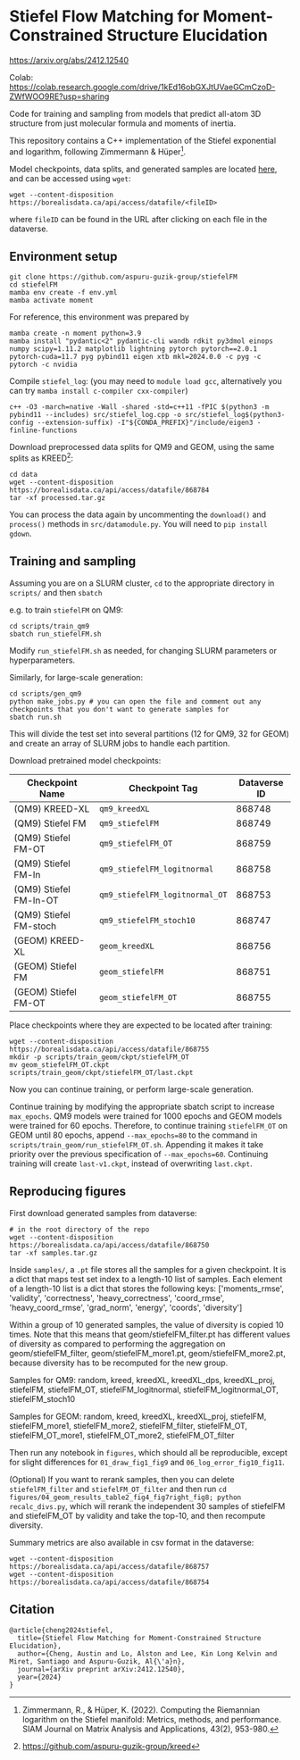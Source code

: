 # Stiefel Flow Matching for Moment-Constrained Structure Elucidation

https://arxiv.org/abs/2412.12540

Colab: https://colab.research.google.com/drive/1kEd16obGXJtUVaeGCmCzoD-ZWfWOO9RE?usp=sharing

Code for training and sampling from models that predict all-atom 3D structure from just molecular formula and moments of inertia.

This repository contains a C++ implementation of the Stiefel exponential and logarithm, following Zimmermann & Hüper[^1].

Model checkpoints, data splits, and generated samples are located [here](https://borealisdata.ca/dataset.xhtml?persistentId=doi%3A10.5683%2FSP3%2FZ2LFNF), and can be accessed using `wget`:

```
wget --content-disposition https://borealisdata.ca/api/access/datafile/<fileID>
```

where `fileID` can be found in the URL after clicking on each file in the dataverse.

## Environment setup
```
git clone https://github.com/aspuru-guzik-group/stiefelFM
cd stiefelFM
mamba env create -f env.yml
mamba activate moment
```

For reference, this environment was prepared by
```
mamba create -n moment python=3.9
mamba install "pydantic<2" pydantic-cli wandb rdkit py3dmol einops numpy scipy=1.11.2 matplotlib lightning pytorch pytorch==2.0.1 pytorch-cuda=11.7 pyg pybind11 eigen xtb mkl=2024.0.0 -c pyg -c pytorch -c nvidia
```

Compile `stiefel_log`: (you may need to `module load gcc`, alternatively you can try `mamba install c-compiler cxx-compiler`)
```
c++ -O3 -march=native -Wall -shared -std=c++11 -fPIC $(python3 -m pybind11 --includes) src/stiefel_log.cpp -o src/stiefel_log$(python3-config --extension-suffix) -I"${CONDA_PREFIX}"/include/eigen3 -finline-functions
```

Download preprocessed data splits for QM9 and GEOM, using the same splits as KREED[^2]:
```
cd data
wget --content-disposition https://borealisdata.ca/api/access/datafile/868784
tar -xf processed.tar.gz
```
You can process the data again by uncommenting the `download()` and `process()` methods in `src/datamodule.py`. You will need to `pip install gdown`.

## Training and sampling

Assuming you are on a SLURM cluster, `cd` to the appropriate directory in `scripts/` and then `sbatch`

e.g. to train `stiefelFM` on QM9:
```
cd scripts/train_qm9
sbatch run_stiefelFM.sh
```
Modify `run_stiefelFM.sh` as needed, for changing SLURM parameters or hyperparameters.

Similarly, for large-scale generation:
```
cd scripts/gen_qm9
python make_jobs.py # you can open the file and comment out any checkpoints that you don't want to generate samples for
sbatch run.sh
```
This will divide the test set into several partitions (12 for QM9, 32 for GEOM) and create an array of SLURM jobs to handle each partition.


Download pretrained model checkpoints:

| Checkpoint Name            | Checkpoint Tag                  | Dataverse ID |
|----------------------------|---------------------------------|--------------|
| (QM9) KREED-XL             | `qm9_kreedXL`                   | 868748       |
| (QM9) Stiefel FM           | `qm9_stiefelFM`                 | 868749       |
| (QM9) Stiefel FM-OT        | `qm9_stiefelFM_OT`              | 868759       |
| (QM9) Stiefel FM-ln        | `qm9_stiefelFM_logitnormal`     | 868758       |
| (QM9) Stiefel FM-ln-OT     | `qm9_stiefelFM_logitnormal_OT`  | 868753       |
| (QM9) Stiefel FM-stoch     | `qm9_stiefelFM_stoch10`         | 868747       |
| (GEOM) KREED-XL            | `geom_kreedXL`                  | 868756       |
| (GEOM) Stiefel FM          | `geom_stiefelFM`                | 868751       |
| (GEOM) Stiefel FM-OT       | `geom_stiefelFM_OT`             | 868755       |

Place checkpoints where they are expected to be located after training:
```
wget --content-disposition https://borealisdata.ca/api/access/datafile/868755
mkdir -p scripts/train_geom/ckpt/stiefelFM_OT
mv geom_stiefelFM_OT.ckpt scripts/train_geom/ckpt/stiefelFM_OT/last.ckpt
```
Now you can continue training, or perform large-scale generation.

Continue training by modifying the appropriate sbatch script to increase `max_epochs`. QM9 models were trained for 1000 epochs and GEOM models were trained for 60 epochs. Therefore, to continue training `stiefelFM_OT` on GEOM until 80 epochs, append `--max_epochs=80` to the command in `scripts/train_geom/run_stiefelFM_OT.sh`. Appending it makes it take priority over the previous specification of `--max_epochs=60`. Continuing training will create `last-v1.ckpt`, instead of overwriting `last.ckpt`.

## Reproducing figures
First download generated samples from dataverse:
```
# in the root directory of the repo
wget --content-disposition https://borealisdata.ca/api/access/datafile/868750
tar -xf samples.tar.gz
```

Inside `samples/`, a `.pt` file stores all the samples for a given checkpoint. It is a dict that maps test set index to a length-10 list of samples. Each element of a length-10 list is a dict that stores the following keys:
['moments_rmse', 'validity', 'correctness', 'heavy_correctness', 'coord_rmse', 'heavy_coord_rmse', 'grad_norm', 'energy', 'coords', 'diversity']

Within a group of 10 generated samples, the value of diversity is copied 10 times. Note that this means that geom/stiefelFM_filter.pt has different values of diversity as compared to performing the aggregation on geom/stiefelFM_filter, geom/stiefelFM_more1.pt, geom/stiefelFM_more2.pt, because diversity has to be recomputed for the new group.

Samples for QM9: random, kreed, kreedXL, kreedXL_dps, kreedXL_proj, stiefelFM, stiefelFM_OT, stiefelFM_logitnormal, stiefelFM_logitnormal_OT, stiefelFM_stoch10

Samples for GEOM: random, kreed, kreedXL, kreedXL_proj, stiefelFM, stiefelFM_more1, stiefelFM_more2, stiefelFM_filter, stiefelFM_OT, stiefelFM_OT_more1, stiefelFM_OT_more2, stiefelFM_OT_filter

Then run any notebook in `figures`, which should all be reproducible, except for slight differences for `01_draw_fig1_fig9` and `06_log_error_fig10_fig11`.

(Optional) If you want to rerank samples, then you can delete `stiefelFM_filter` and `stiefelFM_OT_filter` and then run `cd figures/04_geom_results_table2_fig4_fig7right_fig8; python recalc_divs.py`, which will rerank the independent 30 samples of stiefelFM and stiefelFM_OT by validity and take the top-10, and then recompute diversity.

Summary metrics are also available in csv format in the dataverse:
```
wget --content-disposition https://borealisdata.ca/api/access/datafile/868757
wget --content-disposition https://borealisdata.ca/api/access/datafile/868754
```


[^1]: Zimmermann, R., & Hüper, K. (2022). Computing the Riemannian logarithm on the Stiefel manifold: Metrics, methods, and performance. SIAM Journal on Matrix Analysis and Applications, 43(2), 953-980.

[^2]: https://github.com/aspuru-guzik-group/kreed

## Citation
```
@article{cheng2024stiefel,
  title={Stiefel Flow Matching for Moment-Constrained Structure Elucidation},
  author={Cheng, Austin and Lo, Alston and Lee, Kin Long Kelvin and Miret, Santiago and Aspuru-Guzik, Al{\'a}n},
  journal={arXiv preprint arXiv:2412.12540},
  year={2024}
}
```
